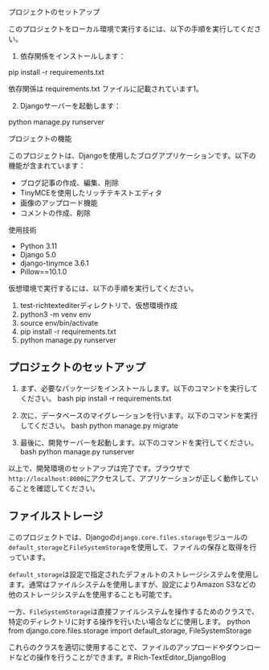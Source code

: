 プロジェクトのセットアップ

このプロジェクトをローカル環境で実行するには、以下の手順を実行してください。

1. 依存関係をインストールします：

  pip install -r requirements.txt

依存関係は requirements.txt ファイルに記載されています1。

2. Djangoサーバーを起動します：
  
  python manage.py runserver

プロジェクトの機能

このプロジェクトは、Djangoを使用したブログアプリケーションです。以下の機能が含まれています：

- ブログ記事の作成、編集、削除
- TinyMCEを使用したリッチテキストエディタ
- 画像のアップロード機能
- コメントの作成、削除

使用技術

- Python 3.11
- Django 5.0
- django-tinymce 3.6.1
- Pillow==10.1.0


仮想環境で実行するには、以下の手順を実行してください。
1. test-richtextediterディレクトリで、仮想環境作成
2. python3 -m venv env
3. source env/bin/activate
4. pip install -r requirements.txt
5. python manage.py runserver

## プロジェクトのセットアップ

1. まず、必要なパッケージをインストールします。以下のコマンドを実行してください。
bash
pip install -r requirements.txt

2. 次に、データベースのマイグレーションを行います。以下のコマンドを実行してください。
bash
python manage.py migrate

3. 最後に、開発サーバーを起動します。以下のコマンドを実行してください。
bash
python manage.py runserver

以上で、開発環境のセットアップは完了です。ブラウザで`http://localhost:8000`にアクセスして、アプリケーションが正しく動作していることを確認してください。

## ファイルストレージ

このプロジェクトでは、Djangoの`django.core.files.storage`モジュールの`default_storage`と`FileSystemStorage`を使用して、ファイルの保存と取得を行っています。

`default_storage`は設定で指定されたデフォルトのストレージシステムを使用します。通常はファイルシステムを使用しますが、設定によりAmazon S3などの他のストレージシステムを使用することも可能です。

一方、`FileSystemStorage`は直接ファイルシステムを操作するためのクラスで、特定のディレクトリに対する操作を行いたい場合などに使用します。
python
from django.core.files.storage import default_storage, FileSystemStorage

これらのクラスを適切に使用することで、ファイルのアップロードやダウンロードなどの操作を行うことができます。# Rich-TextEditor_DjangoBlog
